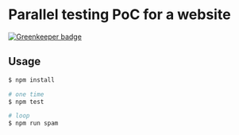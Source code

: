 # Parallel testing PoC for a website

[![Greenkeeper badge](https://badges.greenkeeper.io/rand0me/karousel-testing.svg)](https://greenkeeper.io/)

## Usage

```bash
$ npm install

# one time
$ npm test

# loop
$ npm run spam
```